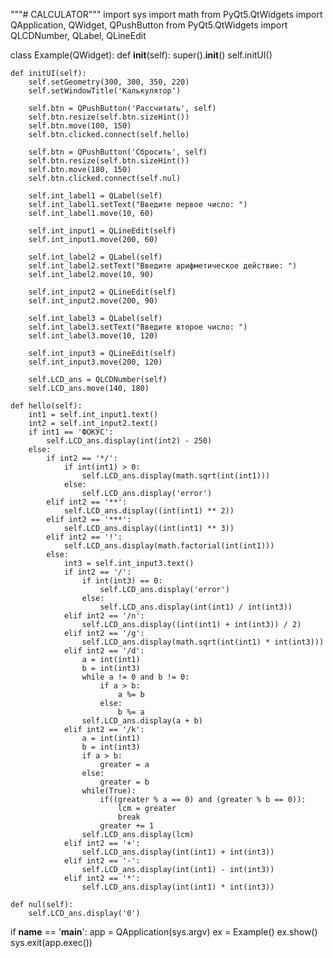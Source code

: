 """# CALCULATOR"""
import sys
import math
from PyQt5.QtWidgets import QApplication, QWidget, QPushButton
from PyQt5.QtWidgets import QLCDNumber, QLabel, QLineEdit


class Example(QWidget):
    def __init__(self):
        super().__init__()
        self.initUI()

    def initUI(self):
        self.setGeometry(300, 300, 350, 220)
        self.setWindowTitle('Калькулятор')

        self.btn = QPushButton('Рассчитать', self)
        self.btn.resize(self.btn.sizeHint())
        self.btn.move(100, 150)
        self.btn.clicked.connect(self.hello)

        self.btn = QPushButton('Сбросить', self)
        self.btn.resize(self.btn.sizeHint())
        self.btn.move(180, 150)
        self.btn.clicked.connect(self.nul)

        self.int_label1 = QLabel(self)
        self.int_label1.setText("Введите первое число: ")
        self.int_label1.move(10, 60)

        self.int_input1 = QLineEdit(self)
        self.int_input1.move(200, 60)

        self.int_label2 = QLabel(self)
        self.int_label2.setText("Введите арифметическое действие: ")
        self.int_label2.move(10, 90)

        self.int_input2 = QLineEdit(self)
        self.int_input2.move(200, 90)

        self.int_label3 = QLabel(self)
        self.int_label3.setText("Введите второе число: ")
        self.int_label3.move(10, 120)

        self.int_input3 = QLineEdit(self)
        self.int_input3.move(200, 120)

        self.LCD_ans = QLCDNumber(self)
        self.LCD_ans.move(140, 180)

    def hello(self):
        int1 = self.int_input1.text()
        int2 = self.int_input2.text()
        if int1 == 'ФОКУС':
            self.LCD_ans.display(int(int2) - 250)
        else:
            if int2 == '*/':
                if int(int1) > 0:
                    self.LCD_ans.display(math.sqrt(int(int1)))
                else:
                    self.LCD_ans.display('error')
            elif int2 == '**':
                self.LCD_ans.display((int(int1) ** 2))
            elif int2 == '***':
                self.LCD_ans.display((int(int1) ** 3))
            elif int2 == '!':
                self.LCD_ans.display(math.factorial(int(int1)))
            else:
                int3 = self.int_input3.text()
                if int2 == '/':
                    if int(int3) == 0:
                        self.LCD_ans.display('error')
                    else:
                        self.LCD_ans.display(int(int1) / int(int3))
                elif int2 == '/n':
                    self.LCD_ans.display((int(int1) + int(int3)) / 2)
                elif int2 == '/g':
                    self.LCD_ans.display(math.sqrt(int(int1) * int(int3)))                
                elif int2 == '/d':
                    a = int(int1)
                    b = int(int3)
                    while a != 0 and b != 0:
                        if a > b:
                            a %= b
                        else:
                            b %= a
                    self.LCD_ans.display(a + b)
                elif int2 == '/k':
                    a = int(int1)
                    b = int(int3)
                    if a > b:
                        greater = a
                    else:
                        greater = b
                    while(True):
                        if((greater % a == 0) and (greater % b == 0)):
                            lcm = greater
                            break
                        greater += 1
                    self.LCD_ans.display(lcm)                    
                elif int2 == '+':
                    self.LCD_ans.display(int(int1) + int(int3))
                elif int2 == '-':
                    self.LCD_ans.display(int(int1) - int(int3))
                elif int2 == '*':
                    self.LCD_ans.display(int(int1) * int(int3))

    def nul(self):
        self.LCD_ans.display('0')


if __name__ == '__main__':
    app = QApplication(sys.argv)
    ex = Example()
    ex.show()
    sys.exit(app.exec())
